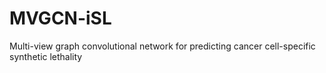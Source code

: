 # MVGCN-iSL
 Multi-view graph convolutional network for predicting cancer cell-specific synthetic lethality
